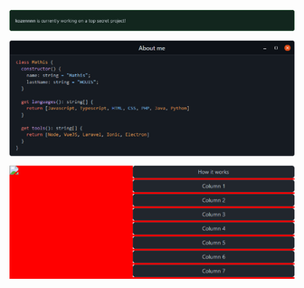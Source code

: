 ![information](https://github.com/kozennnn/kozennnn/blob/main/top_secret.png)

![about me](https://github.com/kozennnn/kozennnn/blob/main/about_me.png)

<div style="display: flex; flex-direction: row; background-color: red">
  <img src="http://149.202.67.36:3000/board" width="317" align="left" />
  <div style="display: flex; flex-direction: column; align-items: flex-start;" align="right">
    <a href="https://github.com/kozennnn/connect4"><img src="https://raw.githubusercontent.com/kozennnn/connect4/master/public/images/column_how.png" width="417"/></a>
    <a href="http://149.202.67.36:3000/board/0"><img src="https://raw.githubusercontent.com/kozennnn/connect4/master/public/images/column1.png" width="417"/></a>
    <a href="http://149.202.67.36:3000/board/1"><img src="https://raw.githubusercontent.com/kozennnn/connect4/master/public/images/column2.png" width="417"/></a>
    <a href="http://149.202.67.36:3000/board/2"><img src="https://raw.githubusercontent.com/kozennnn/connect4/master/public/images/column3.png" width="417"/></a>
    <a href="http://149.202.67.36:3000/board/3"><img src="https://raw.githubusercontent.com/kozennnn/connect4/master/public/images/column4.png" width="417"/></a>
    <a href="http://149.202.67.36:3000/board/4"><img src="https://raw.githubusercontent.com/kozennnn/connect4/master/public/images/column5.png" width="417"/></a>
    <a href="http://149.202.67.36:3000/board/5"><img src="https://raw.githubusercontent.com/kozennnn/connect4/master/public/images/column6.png" width="417"/></a>
    <a href="http://149.202.67.36:3000/board/6"><img src="https://raw.githubusercontent.com/kozennnn/connect4/master/public/images/column7.png" width="417"/></a>
  </div>
</div>


<!--<img src="http://149.202.67.36:3000/board?21" width="417"/><img height="180px" hspace="10"/>[<img src="https://raw.githubusercontent.com/kozennnn/connect4/master/public/images/column_how.png" width="417"/>](https://github.com/kozennnn/connect4)


[<img src="https://raw.githubusercontent.com/kozennnn/connect4/master/public/images/column1.png" width="417"/>](http://149.202.67.36:3000/board/0)
<img height="10px" hspace="10"/>
[<img src="https://raw.githubusercontent.com/kozennnn/connect4/master/public/images/column2.png" width="417"/>](http://149.202.67.36:3000/board/1)
[<img src="https://raw.githubusercontent.com/kozennnn/connect4/master/public/images/column3.png" width="417"/>](http://149.202.67.36:3000/board/2)
<img height="10px" hspace="10"/>
[<img src="https://raw.githubusercontent.com/kozennnn/connect4/master/public/images/column4.png" width="417"/>](http://149.202.67.36:3000/board/3)
[<img src="https://raw.githubusercontent.com/kozennnn/connect4/master/public/images/column5.png" width="417"/>](http://149.202.67.36:3000/board/4)
<img height="10px" hspace="10"/>
[<img src="https://raw.githubusercontent.com/kozennnn/connect4/master/public/images/column6.png" width="417"/>](http://149.202.67.36:3000/board/5)
[<img src="https://raw.githubusercontent.com/kozennnn/connect4/master/public/images/column7.png" width="417"/>](http://149.202.67.36:3000/board/6)
-->

<!--[Column 1](http://149.202.67.36:3000/board/0)
[Column 2](http://149.202.67.36:3000/board/1)
[Column 3](http://149.202.67.36:3000/board/2)
[Column 4](http://149.202.67.36:3000/board/3)
[Column 5](http://149.202.67.36:3000/board/4)
[Column 6](http://149.202.67.36:3000/board/5)
[Column 7](http://149.202.67.36:3000/board/6)
-->

<!--
<img height="180px" hspace="10"/><img src="about_me.png" width="417"/> 
### Hi there 👋

**kozennnn/kozennnn** is a ✨ _special_ ✨ repository because its `README.md` (this file) appears on your GitHub profile.

Here are some ideas to get you started:

- 🔭 I’m currently working on ...
- 🌱 I’m currently learning ...
- 👯 I’m looking to collaborate on ...
- 🤔 I’m looking for help with ...
- 💬 Ask me about ...
- 📫 How to reach me: ...
- 😄 Pronouns: ...
- ⚡ Fun fact: ...
-->
